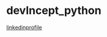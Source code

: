 # devIncept_python
[linkedinprofile](https://www.linkedin.com/public-profile/in/saptami-subhadarsini-behera-09b69416a/?challengeId=AQH8clqa3RfcowAAAXX4x0XIrqTtSXeR_pOv79MXUt_pFG2P48BpjthfgvZ79xxyUHNcIKTfxRF3e_c428RWsc4ccr8IMH9JqQ&submissionId=fd5f0f96-4e5b-4a16-0ead-4708fbe7d675)
